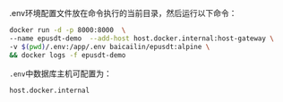 .env环境配置文件放在命令执行的当前目录，然后运行以下命令：

```bash
docker run -d -p 8000:8000  \
--name epusdt-demo  --add-host host.docker.internal:host-gateway \
-v $(pwd)/.env:/app/.env baicailin/epusdt:alpine \
&& docker logs -f epusdt-demo
```
```.env```中数据库主机可配置为：
```
host.docker.internal
```

